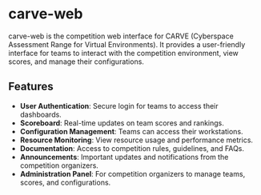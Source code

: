 # carve-web

carve-web is the competition web interface for CARVE (Cyberspace Assessment Range for Virtual Environments). It provides a user-friendly interface for teams to interact with the competition environment, view scores, and manage their configurations.

## Features
- **User Authentication**: Secure login for teams to access their dashboards.
- **Scoreboard**: Real-time updates on team scores and rankings.
- **Configuration Management**: Teams can access their workstations. 
- **Resource Monitoring**: View resource usage and performance metrics.
- **Documentation**: Access to competition rules, guidelines, and FAQs.
- **Announcements**: Important updates and notifications from the competition organizers.
- **Administration Panel**: For competition organizers to manage teams, scores, and configurations.